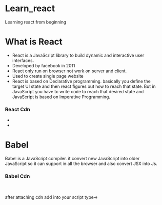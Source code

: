 # Learn_react
Learning react from beginning 
<h1>What is React</h1>
<ul>
    <li>React is a JavaScript library to build dynamic and interactive user interfaces.</li>
    <li>Developed by facebook in 2011</li>
    <li>React only run on browser not work on server and client.</li>
    <li>Used to create single page website</li>
    <li>React is based on Declarative programming. basically you define the target UI state and then react figures out how to reach that state. But in JavaScript you have to write code to reach that desired state and JavaScript is based on Imperative Programming.</li>
</ul>

<h3>React Cdn</h3>
<ul>
<li><script crossorigin src="https://unpkg.com/react@18/umd/react.development.js"></script></li>
<li>
<script crossorigin src="https://unpkg.com/react-dom@18/umd/react-dom.development.js"></script>
</li>
</ul>



<h1>Babel</h1>
Babel is a JavaScript compiler. it convert new JavaScript into older JavaScript so it can support in all the browser and also convert JSX into Js. 
<h3>Babel Cdn</h3> <br>
    <script src="https://unpkg.com/@babel/standalone/babel.js"></script>
    <br>
after attaching cdn 
<!-- Your custom script here -->
add into your script type-> <br>
    <script src="script.js" type="text/babel">

    Don't forget to use react cdn also

<h5>Babel by npm</h5>
<ul>
<li>https://youtu.be/_ze46JgZpd4?si=H2J0p-lEC938Wec2 </li>
<li>https://youtu.be/zVWKtnEm4fk?si=0HdZOZvjK6G6XnB7</li>


<h1>Create react by using create-react-app</h1>
it is too heavy its download everything related to react
    npx create-react-app <app-name>
    cd <app-name>
    npm run start
    npm run build // to build folder


<h1>Bundler</h1>
A bundler is a development tool that combines many JavaScript code files into a single one that is production-ready loadable in the browser. A fantastic feature of a bundler is that it generates a dependency graph as it traverses your first code files. This implies that beginning with the entry point you specified, the module bundler keeps track of both your source files’ dependencies and third-party dependencies. This dependency graph guarantees that all source and associated code files are kept up to date and error-free. <br>
✅ Combines all .js / .jsx files <br>
✅ Converts JSX to plain JS (via Babel) <br>
✅ Transpiles modern JS (ES6+) to older JS (for browser support) <br>
✅ Optimizes (minifies) code for production <br>
✅ Optionally processes CSS, images, fonts, etc. <br>
✅ Steps to use a bundler

Choose one (Webpack, Vite, Parcel, etc.)
Install it + its loaders/plugins
Set up babel.config.js or .babelrc
Set up bundler config (webpack.config.js, vite.config.js)
Add npm scripts
Run npm start or npm run build

<h3>Types of bundler</h3>
<h4>Webpack</h4>
Webpack is a module bundler — it takes all your project files (JavaScript, CSS, images, fonts, etc.), processes them, and bundles them into one or more optimized files that browsers can understand.

✅ Combines (bundles) your JS, CSS, images  <br>
✅ Transforms JSX → JS (via Babel)   <br>
✅ Transpiles ES6+ → ES5 (for browser support)   <br>
✅ Optimizes the final output (minifies, tree-shakes unused code)  <br>
✅ Provides a dev server with hot module reload (HMR)  <br>

🔨 How does Webpack work?
Webpack works with these core concepts:

Entry
→ The main file where Webpack starts the bundling process (usually src/index.js).

Output
→ Where Webpack puts the final bundled file(s) (usually in a dist/ folder).

Loaders
→ Help Webpack handle non-JS files (like .jsx, .css, .png).
Example: babel-loader for JSX/ES6, css-loader for CSS.

Plugins
→ Extend Webpack’s power (like generating HTML, cleaning the output folder, optimizing assets).
Example: HtmlWebpackPlugin, CleanWebpackPlugin.

Mode
→ Either development (with source maps, no minification) or production (minified, optimized).

📦 Typical React + Webpack setup
entry: ./src/index.js
output: ./dist/bundle.js
loaders: babel-loader (JSX + ES6 → JS), css-loader + style-loader (CSS import support)
plugins: HtmlWebpackPlugin (injects your bundle into HTML)


<h4>💥 What is Parcel? </h4>

Parcel is a zero-config bundler — it bundles your JavaScript, JSX, CSS, images, fonts, and more, with almost no manual configuration.

✅ Zero config → no need for webpack.config.js <br>
✅ Built-in Babel, TypeScript, PostCSS support <br>
✅ Hot Module Replacement (HMR) → updates the browser without full reload <br>
✅ Automatic code splitting & optimization <br>
✅ Fast dev server + optimized production build <br>

🔥 Why do React devs like Parcel?
    It just works — you can start coding immediately.
    You don’t need to install Babel or Webpack manually — Parcel detects JSX and transpiles it.
    It handles assets automatically (images, CSS, fonts).
    It’s great for small to medium React projects or prototypes.

✅ How to set up React + Parcel <br>
Here’s a step-by-step guide:-> 

1️⃣ Create a new project

    mkdir my-parcel-app
    cd my-parcel-app
    npm init -y
    
2️⃣ Install React + ReactDOM
    npm install react react-dom
3️⃣ Install Parcel

npm install --save-dev parcel
4️⃣ Create project files

    /my-parcel-app
    /src
        index.jsx
        index.html
        package.json


Update package.json scripts

5️⃣
    "scripts": {
    "start": "parcel index.html",
    "build": "parcel build index.html"
    }


Behind the scenes, Parcel uses Babel to handle modern JavaScript and JSX/TSX syntax.
{
    Steps i used create a folder
        npm init -y
        create html and js file
        npm install react react-dom
        npm i --save-dev parcel
}




<h4>💥 What is Vite? </h4>

Vite (pronounced like “vite” in French = “fast”) is a next-generation frontend build tool that gives you:

✅ ultra-fast dev server (instant startup) <br>
✅ lightning-fast hot module replacement (HMR) <br>
✅ ES module–based architecture <br>
✅ out-of-the-box React + JSX support <br>
✅ optimized production builds (using Rollup under the hood) <br>

It was created by Evan You (the creator of Vue) and is now popular across React, Vue, Svelte, and even Vanilla JS projects. <br>

🚀 Why React devs love Vite <br>
    Instant dev server start → no matter how big your project
    Fast HMR → save a file, and the update appears instantly in the browser
    No config needed → React template works out of the box
    Built-in JSX + TypeScript support → no Babel setup required
    Optimized production builds → minified, tree-shaken, ready to deploy

✅ How to set up React + Vite <br>
    Here’s your step-by-step:

1️⃣ Create a new project

    npm create vite@latest my-vite-app
    It will prompt you:
        ✔ Project name: my-vite-app
        ✔ Select a framework: React
        ✔ Select a variant: JavaScript
2️⃣ Go into your project folder

    cd my-vite-app
3️⃣ Install dependencies

    npm install

4️⃣ Run the dev server
    npm run dev
    You’ll see:
    VITE vX.X.X  ready in XX ms
  ➜  Local:   http://localhost:5173/         <br>
5️⃣ Project structure

    /my-vite-app
    /public
    /src
        App.jsx
        main.jsx
    index.html
    package.json
    vite.config.js



<h1>💥 What are React Hooks?</h1>
Hooks are special functions in React that let you use state, lifecycle features, and other React capabilities in functional components — without writing class components. <br>

They were introduced in React 16.8 to make functional components much more powerful. <br>

it is use to update data in UI. Hooks give you control over state, behavior, data, and UI flow in React components. Hooks let you control how your app looks, behaves, and works with data — without writing class code.

Some Hooks -> <br>
✅ useState → Manages local component state. <br>
✅ useEffect → Runs side effects (like API calls, subscriptions, DOM updates). <br>
✅ useContext → Shares and accesses global/context data across components. <br>
✅ useRef → Holds a reference to a DOM element or stores persistent mutable values. <br>
✅ useMemo → Caches computed values to avoid recalculating on every render.<br>
✅ useCallback → Caches functions to prevent unnecessary re-creations on each render.<br>
✅ useReducer → Handles complex state updates with a reducer pattern.<br>



<h1>Virtual DOM, Fibre and reconciliation</h1>
reference -> https://github.com/acdlite/react-fiber-architecture



<h1> TailwindCss 4.0 in Vite</h1>
    create react app by vite <br>
    go to -> https://tailwindcss.com/docs/installation/using-vite <br>
    bottom of installation tag you get a "using vite" named tag  <br>
        Install Tailwind CSS  Terminal -> <br>
                npm install tailwindcss @tailwindcss/vite <br>
        Configure the Vite plugin <br>
                open "vite.config.ts" file <br>
                    replace with  ->  <br>

                                    import { defineConfig } from 'vite'
                                    import react from '@vitejs/plugin-react'
                                    import tailwindcss from '@tailwindcss/vite'

                                    // https://vite.dev/config/
                                    export default defineConfig({
                                    plugins: [
                                        react(),
                                        tailwindcss()
                                    ],
                                    })


<br>
import into css file (index.css) -> <br>
     @import "tailwindcss"; <br>

now you can run-> <br> 
    npm run dev <br>


<h1>💥 What are props?</h1>
"props" is default name;
Props(short for properties) are inputs you pass from a parent component to a child component in React.
They let you send data,values or functions into components so they can behave dynamically.

<h3>why do we use props</h3>
<ul>
    <li>To customize a component's behavior.</li>
    <li>To reuse components with different data.</li>
    <li>To communicate between parent -> child components</li>
</ul>

<h3>Important Points</h3>
<ul>
    <li>Props are read-only inside the child.</li>
    <li>You can pass any type: sting, number, array, object, function.</li>
    <li>props allow component reuse with different content</li>
</ul>

<br>
<h1>naming convention into package.json file</h1>
<b> The name field in your package.json file should ideally **not contain any uppercase letters**. The widely accepted convention for npm package names is to use: <br>

Lowercase letters <br>
Hyphens (-) or underscores (_) to separate words <br>
No spaces</b>

<br>
<br>
<h1>Comonents</h1>
 Components in React are reusable building blocks that control what you see in the UI.A component is a JavaScript function (or class) that returns React elements (JSX) to show something on the screen. <br>
 <h3>🛠️ Types of components</h3>
<ul>

<li>Functional components → most common today (function MyComponent()) </li> 
<li>Class components → older style (class MyComponent extends React.Component)</li> 
</ul>

<h3>🔥 Why we use components: </h3> <br>
✅ Reuse UI <br>
✅ Keep code organized <br>
✅ Split big apps into small, testable parts <br>
✅ Pass data using props<br>
✅ Manage internal state (with hooks like useState) <br>

<b>a React component, start its name with an uppercase letter.</b>
